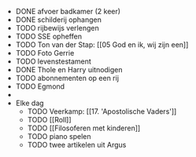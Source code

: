 - DONE afvoer badkamer (2 keer)
- DONE schilderij ophangen
- TODO rijbewijs verlengen
- TODO SSE opheffen
- TODO Ton van der Stap: [[05 God en ik, wij zijn een]]
- TODO Foto Gerrie
- TODO levenstestament
- DONE Thole en Harry uitnodigen
- TODO abonnementen op een rij
- TODO Egmond
-
- Elke dag
	- TODO Veerkamp: [[17. 'Apostolische Vaders']]
	- TODO [[Roll]]
	- TODO [[Filosoferen met kinderen]]
	- TODO piano spelen
	- TODO twee artikelen uit Argus